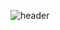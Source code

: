 ![header](https://capsule-render.vercel.app/api?type=blur&color=gradient&height=300&section=header&text=OwO)
